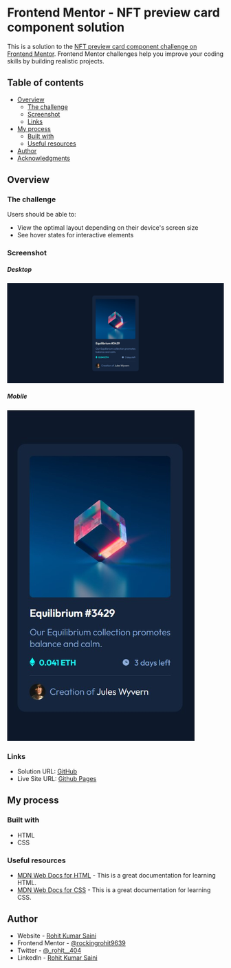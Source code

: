 # Frontend Mentor - NFT preview card component solution

This is a solution to the [NFT preview card component challenge on Frontend Mentor](https://www.frontendmentor.io/challenges/nft-preview-card-component-SbdUL_w0U). Frontend Mentor challenges help you improve your coding skills by building realistic projects.

## Table of contents

- [Overview](#overview)
  - [The challenge](#the-challenge)
  - [Screenshot](#screenshot)
  - [Links](#links)
- [My process](#my-process)
  - [Built with](#built-with)
  - [Useful resources](#useful-resources)
- [Author](#author)
- [Acknowledgments](#acknowledgments)

## Overview

### The challenge

Users should be able to:

- View the optimal layout depending on their device's screen size
- See hover states for interactive elements

### Screenshot

##### Desktop
![Desktop Preview](./previews/desktop.jpg)

##### Mobile
![Mobile Preview](./previews/mobile.jpg)

### Links

- Solution URL: [GitHub](https://github.com/rockingrohit9639/NFT-preview-card-component)
- Live Site URL: [Github Pages](https://rockingrohit9639.github.io/NFT-preview-card-component/)

## My process

### Built with

- HTML
- CSS

### Useful resources

- [MDN Web Docs for HTML](https://developer.mozilla.org/en-US/docs/Web/HTML) - This is a great documentation for learning HTML.
- [MDN Web Docs for CSS](https://developer.mozilla.org/en-US/docs/Web/CSS) - This is a great documentation for learning CSS.

## Author

- Website - [Rohit Kumar Saini](https://portfolio-45b9b.web.app/)
- Frontend Mentor - [@rockingrohit9639](https://www.frontendmentor.io/profile/rockingrohit9639)
- Twitter - [@_rohit__404](https://twitter.com/_rohit__404)
- LinkedIn - [Rohit Kumar Saini](https://www.linkedin.com/in/rohit-kumar-saini/)
